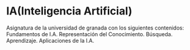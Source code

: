 # IA(Inteligencia Artificial)
Asignatura de la universidad de granada con los siguientes contenidos: Fundamentos de I.A. Representación del Conocimiento. Búsqueda. Aprendizaje. Aplicaciones de la I.A.
